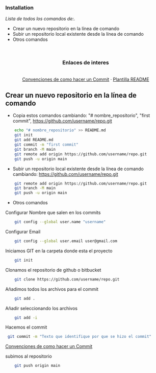 ### Installation

_Lista de todos los comandos de:._

* Crear un nuevo repositorio en la línea de comando
* Subir un repositorio local existente desde la línea de comando 
* Otros comandos


<br />
<div align="center">
  <h3 align="center">Enlaces de interes</h3>
    <br />
    <a href="https://github.com/alavaro-dev/REGLAS-README/edit/main/COMMIT.md">Convenciones de como hacer un Commit</a></li>
    ·
    <a href="https://github.com/alavaro-dev/REGLAS-README/edit/main/README.md">Plantilla README</a>
  </p>
</div>



## Crear un nuevo repositorio en la línea de comando

* Copia estos comandos cambiando: "# nombre_repositorio", "first commit", https://github.com/username/repo.git
```sh
    echo "# nombre_repositorio" >> README.md
    git init
    git add README.md
    git commit -m "first commit"
    git branch -M main
    git remote add origin https://github.com/username/repo.git
    git push -u origin main
```



* Subir un repositorio local existente desde la línea de comando cambiando: https://github.com/username/repo.git 
```sh
    git remote add origin https://github.com/username/repo.git
    git branch -M main
    git push -u origin main
```


* Otros comandos

Configurar Nombre que salen en los commits
```sh
    git config --global user.name "username"
```

Configurar Email
```sh
    git config --global user.email user@gmail.com
```

Iniciamos GIT en la carpeta donde esta el proyecto
```sh
    git init
```

Clonamos el repositorio de github o bitbucket
```sh
	git clone https://github.com/username/repo.git
```

Añadimos todos los archivos para el commit
```sh
	git add .
```

Añadir seleccionando los archivos
```sh
    git add -i
```

Hacemos el commit
```sh
 git commit -m "Texto que identifique por que se hizo el commit"
```
<a href="https://github.com/alavaro-dev/REGLAS-README/edit/main/COMMIT.md">Convenciones de como hacer un Commit</a></li>

subimos al repositorio
```sh
	git push origin main
```

